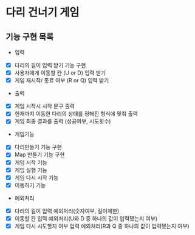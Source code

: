 # 다리 건너기 게임

##  기능 구현 목록

-  입력
- [x] 다리의 길이 입력 받기 기능 구현
- [x] 사용자에게 이동할 칸 (U or D) 입력 받기
- [x] 게임 재시작/ 종료 여부 (R or Q) 입력 받기

- 출력
- [x] 게임 시작시 시작 문구 출력
- [x] 현재까지 이동한 다리의 상태를 정해진 형식에 맞춰 출력
- [x] 게임 최종 결과를 출력 (성공여부, 시도횟수)

- 게임기능
- [x] 다리만들기 기능 구현
- [x] Map 만들기 기능 구현
- [x] 게임 시작 기능
- [x] 게임 실행 기능
- [x] 게임 다시 시작 기능 
- [x] 이동하기 기능 

- 예외처리
- [x] 다리의 길이 입력 예외처리(숫자여부, 길이제한)
- [x] 이동할 칸 입력 예외처리(U와 D 중 하나의 값이 입력됐는지 여부)
- [x] 게임 다시 시도할지 여부 입력 예외처리(R과 Q 중 하나의 값이 입력됐는지 여부)
